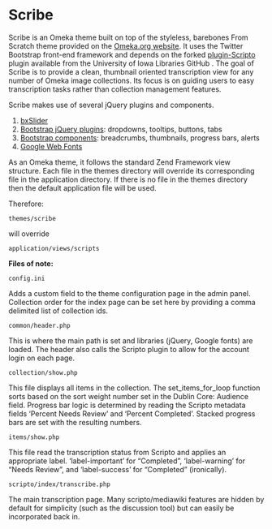 Scribe
===========

Scribe is an Omeka theme built on top of the styleless, barebones From Scratch theme provided on the [Omeka.org website](http://omeka.org/add-ons/themes/from-scratch/). It uses the Twitter Bootstrap front-end framework and depends on the forked [plugin-Scripto](https://github.com/ui-libraries/plugin-Scripto) plugin available from the University of Iowa Libraries GitHub . The goal of Scribe is to provide a clean, thumbnail oriented transcription view for any number of Omeka image collections. Its focus is on guiding users to easy transcription tasks rather than collection management features.
 
Scribe makes use of several jQuery plugins and components.
 
1.    [bxSlider](http://bxslider.com/)
2.    [Bootstrap jQuery plugins](http://twitter.github.com/bootstrap/javascript.html): dropdowns, tooltips, buttons, tabs 
3.    [Bootstrap components](http://twitter.github.com/bootstrap/components.html): breadcrumbs, thumbnails, progress bars, alerts 	
4.    [Google Web Fonts](http://www.google.com/webfonts)     	
 
As an Omeka theme, it follows the standard Zend Framework view structure. Each file in the themes directory will override its corresponding file in the application directory. If there is no file in the themes directory then the default application file will be used.
 

Therefore:
 
	themes/scribe 

will override

	application/views/scripts

<strong>Files of note:</strong>

	config.ini
Adds a custom field to the theme configuration page in the admin panel. Collection order for the index page can be set here by providing a comma delimited list of collection ids.
 
	common/header.php 
This is where the main path is set and libraries (jQuery, Google fonts) are loaded. The header also calls the Scripto plugin to allow for the account login on each page.
 
	collection/show.php 
This file displays all items in the collection. The set_items_for_loop function sorts based on the sort weight number set in the Dublin Core: Audience field. Progress bar logic is determined by reading the Scripto metadata fields ‘Percent Needs Review’ and ‘Percent Completed’. Stacked progress bars are set with the resulting numbers.
 
	items/show.php 
This file read the transcription status from Scripto and applies an appropriate label. ‘label-important’ for “Completed”, ‘label-warning’ for “Needs Review”, and ‘label-success’ for “Completed” (ironically).
 
	scripto/index/transcribe.php 
The main transcription page. Many scripto/mediawiki features are hidden by default for simplicity (such as the discussion tool) but can easily be incorporated back in.